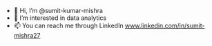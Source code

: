 - 👋 Hi, I’m @sumit-kumar-mishra
- 👀 I’m interested in data analytics
- 📫 You can reach me through LinkedIn 
     www.linkedin.com/in/sumit-mishra27

<!---
sumit-kumar-mishra/sumit-kumar-mishra is a ✨ special ✨ repository because its `README.md` (this file) appears on your GitHub profile.
You can click the Preview link to take a look at your changes.
--->

